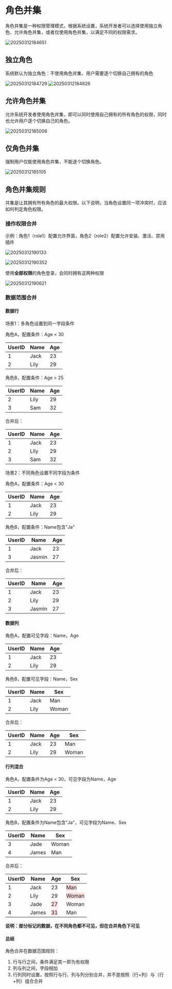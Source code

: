 # 角色并集

角色并集是一种权限管理模式，根据系统设置，系统开发者可以选择使用独立角色、允许角色并集，或者仅使用角色并集，以满足不同的权限需求。

![20250312184651](https://static-docs.nocobase.com/20250312184651.png)

## 独立角色

系统默认为独立角色：不使用角色并集，用户需要逐个切换自己拥有的角色

![20250312184729](https://static-docs.nocobase.com/20250312184729.png)
![20250312184826](https://static-docs.nocobase.com/20250312184826.png)

## 允许角色并集

允许系统开发者使用角色并集，即可以同时使用自己拥有的所有角色的权限，同时也允许用户逐个切换自己的角色。

![20250312185006](https://static-docs.nocobase.com/20250312185006.png)

## 仅角色并集

强制用户仅能使用角色并集，不能逐个切换角色。

![20250312185105](https://static-docs.nocobase.com/20250312185105.png)

## 角色并集规则

并集是让其拥有所有角色的最大权限。以下说明，当角色设置同一项冲突时，应该如何判定角色权限。

### 操作权限合并

示例：角色1（role1）配置允许界面，角色2（role2）配置允许安装、激活、禁用插件

![20250312190133](https://static-docs.nocobase.com/20250312190133.png)

![20250312190352](https://static-docs.nocobase.com/20250312190352.png)

使用**全部权限**的角色登录，会同时拥有这两种权限

![20250312190621](https://static-docs.nocobase.com/20250312190621.png)

### 数据范围合并

#### 数据行

场景1：多角色设置到同一字段条件

角色A，配置条件：Age < 30

| UserID | Name | Age |
| ------ | ---- | --- |
| 1      | Jack | 23  |
| 2      | Lily | 29  |

角色B，配置条件：Age > 25

| UserID | Name | Age |
| ------ | ---- | --- |
| 2      | Lily | 29  |
| 3      | Sam  | 32  |

合并后：

| UserID | Name | Age |
| ------ | ---- | --- |
| 1      | Jack | 23  |
| 2      | Lily | 29  |
| 3      | Sam  | 32  |

场景2：不同角色设置不同字段为条件

角色A，配置条件：Age < 30

| UserID | Name | Age |
| ------ | ---- | --- |
| 1      | Jack | 23  |
| 2      | Lily | 29  |

角色B，配置条件：Name包含"Ja"

| UserID | Name   | Age |
| ------ | ------ | --- |
| 1      | Jack   | 23  |
| 3      | Jasmin | 27  |

合并后：

| UserID | Name   | Age |
| ------ | ------ | --- |
| 1      | Jack   | 23  |
| 2      | Lily   | 29  |
| 3      | Jasmin | 27  |

#### 数据列

角色A，配置可见字段：Name，Age

| UserID | Name | Age |
| ------ | ---- | --- |
| 1      | Jack | 23  |
| 2      | Lily | 29  |

角色B，配置可见字段：Name，Sex

| UserID | Name | Sex   |
| ------ | ---- | ----- |
| 1      | Jack | Man   |
| 2      | Lily | Woman |

合并后：

| UserID | Name | Age | Sex   |
| ------ | ---- | --- | ----- |
| 1      | Jack | 23  | Man   |
| 2      | Lily | 29  | Woman |

#### 行列混合

角色A，配置条件为Age < 30，可见字段为Name，Age

| UserID | Name | Age |
| ------ | ---- | --- |
| 1      | Jack | 23  |
| 2      | Lily | 29  |

角色B，配置条件为Name包含"Ja"，可见字段为Name、Sex

| UserID | Name  | Sex   |
| ------ | ----- | ----- |
| 3      | Jade  | Woman |
| 4      | James | Man   |

合并后：

| UserID | Name  | Age                                              | Sex                                                 |
| ------ | ----- | ------------------------------------------------ | --------------------------------------------------- |
| 1      | Jack  | 23                                               | <span style="background-color:#FFDDDD">Man</span>   |
| 2      | Lily  | 29                                               | <span style="background-color:#FFDDDD">Woman</span> |
| 3      | Jade  | <span style="background-color:#FFDDDD">27</span> | Woman                                               |
| 4      | James | <span style="background-color:#FFDDDD">31</span> | Man                                                 |

**说明：部分标记的数据，在不同角色都不可见，但在合并角色下可见**

#### 总结

角色合并在数据范围规则：

1. 行与行之间，条件满足其一即为有权限
2. 列与列之间，字段相加
3. 行列同时设置，按照行与行、列与列分别合并，并不是按照（行+列）与（行+列）组合合并
